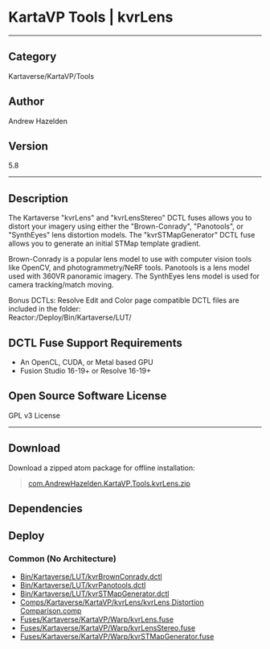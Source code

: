 # KartaVP Tools | kvrLens
___

## Category
Kartaverse/KartaVP/Tools

## Author
Andrew Hazelden

## Version
5.8

___

## Description
<p>The Kartaverse "kvrLens" and "kvrLensStereo" DCTL fuses allows you to distort your imagery using either the "Brown-Conrady", "Panotools", or "SynthEyes" lens distortion models. The "kvrSTMapGenerator" DCTL fuse allows you to generate an initial STMap template gradient.</p>

<p>Brown-Conrady is a popular lens model to use with computer vision tools like OpenCV, and photogrammetry/NeRF tools. Panotools is a lens model used with 360VR panoramic imagery. The SynthEyes lens model is used for camera tracking/match moving.</p>

<p>Bonus DCTLs: Resolve Edit and Color page compatible DCTL files are included in the folder:<br>
Reactor:/Deploy/Bin/Kartaverse/LUT/</p>

<h2>DCTL Fuse Support Requirements</h2>

<ul>
<li>An OpenCL, CUDA, or Metal based GPU</li>
<li>Fusion Studio 16-19+ or Resolve 16-19+</li>
</ul>

<h2>Open Source Software License</h2>
<p>GPL v3 License</p>


___

## Download

Download a zipped atom package for offline installation:
> [com.AndrewHazelden.KartaVP.Tools.kvrLens.zip](https://gitlab.com/WeSuckLess/Reactor/-/archive/master/Reactor-master.zip?path=Atoms/com.AndrewHazelden.KartaVP.Tools.kvrLens)  

## Dependencies

## Deploy

### Common (No Architecture)

<ul>
<li><a href="https://gitlab.com/WeSuckLess/Reactor/-/blob/master/Atoms/com.AndrewHazelden.KartaVP.Tools.kvrLens/Bin/Kartaverse/LUT/kvrBrownConrady.dctl?ref_type=heads">Bin/Kartaverse/LUT/kvrBrownConrady.dctl</a></li>
<li><a href="https://gitlab.com/WeSuckLess/Reactor/-/blob/master/Atoms/com.AndrewHazelden.KartaVP.Tools.kvrLens/Bin/Kartaverse/LUT/kvrPanotools.dctl?ref_type=heads">Bin/Kartaverse/LUT/kvrPanotools.dctl</a></li>
<li><a href="https://gitlab.com/WeSuckLess/Reactor/-/blob/master/Atoms/com.AndrewHazelden.KartaVP.Tools.kvrLens/Bin/Kartaverse/LUT/kvrSTMapGenerator.dctl?ref_type=heads">Bin/Kartaverse/LUT/kvrSTMapGenerator.dctl</a></li>
<li><a href="https://gitlab.com/WeSuckLess/Reactor/-/blob/master/Atoms/com.AndrewHazelden.KartaVP.Tools.kvrLens/Comps/Kartaverse/KartaVP/kvrLens/kvrLens Distortion Comparison.comp?ref_type=heads">Comps/Kartaverse/KartaVP/kvrLens/kvrLens Distortion Comparison.comp</a></li>
<li><a href="https://gitlab.com/WeSuckLess/Reactor/-/blob/master/Atoms/com.AndrewHazelden.KartaVP.Tools.kvrLens/Fuses/Kartaverse/KartaVP/Warp/kvrLens.fuse?ref_type=heads">Fuses/Kartaverse/KartaVP/Warp/kvrLens.fuse</a></li>
<li><a href="https://gitlab.com/WeSuckLess/Reactor/-/blob/master/Atoms/com.AndrewHazelden.KartaVP.Tools.kvrLens/Fuses/Kartaverse/KartaVP/Warp/kvrLensStereo.fuse?ref_type=heads">Fuses/Kartaverse/KartaVP/Warp/kvrLensStereo.fuse</a></li>
<li><a href="https://gitlab.com/WeSuckLess/Reactor/-/blob/master/Atoms/com.AndrewHazelden.KartaVP.Tools.kvrLens/Fuses/Kartaverse/KartaVP/Warp/kvrSTMapGenerator.fuse?ref_type=heads">Fuses/Kartaverse/KartaVP/Warp/kvrSTMapGenerator.fuse</a></li>
</ul>
